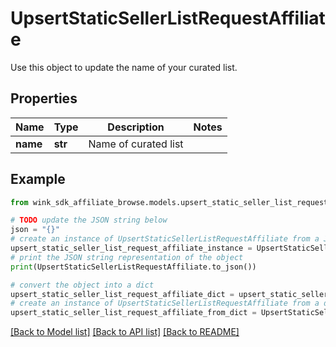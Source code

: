 # UpsertStaticSellerListRequestAffiliate

Use this object to update the name of your curated list.

## Properties

Name | Type | Description | Notes
------------ | ------------- | ------------- | -------------
**name** | **str** | Name of curated list | 

## Example

```python
from wink_sdk_affiliate_browse.models.upsert_static_seller_list_request_affiliate import UpsertStaticSellerListRequestAffiliate

# TODO update the JSON string below
json = "{}"
# create an instance of UpsertStaticSellerListRequestAffiliate from a JSON string
upsert_static_seller_list_request_affiliate_instance = UpsertStaticSellerListRequestAffiliate.from_json(json)
# print the JSON string representation of the object
print(UpsertStaticSellerListRequestAffiliate.to_json())

# convert the object into a dict
upsert_static_seller_list_request_affiliate_dict = upsert_static_seller_list_request_affiliate_instance.to_dict()
# create an instance of UpsertStaticSellerListRequestAffiliate from a dict
upsert_static_seller_list_request_affiliate_from_dict = UpsertStaticSellerListRequestAffiliate.from_dict(upsert_static_seller_list_request_affiliate_dict)
```
[[Back to Model list]](../README.md#documentation-for-models) [[Back to API list]](../README.md#documentation-for-api-endpoints) [[Back to README]](../README.md)


